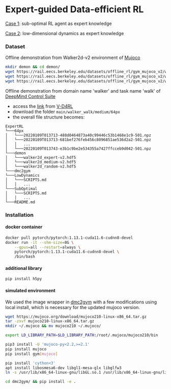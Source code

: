 # Expert-guided Data-efficient RL

[Case 1](./SubOptimal/SCRIPTS.md): sub-optimal RL agent as expert knowledge

[Case 2](./LowDynamics/SCRIPTS.md): low-dimensional dynamics as expert knowledge

### Dataset

Offline demonstration from Walker2d-v2 environment of [Mujoco](https://github.com/openai/mujoco-py)
```bash
mkdir demon && cd demon/
wget https://rail.eecs.berkeley.edu/datasets/offline_rl/gym_mujoco_v2/walker2d_expert-v2.hdf5
wget https://rail.eecs.berkeley.edu/datasets/offline_rl/gym_mujoco_v2/walker2d_medium-v2.hdf5
wget https://rail.eecs.berkeley.edu/datasets/offline_rl/gym_mujoco_v2/walker2d_random-v2.hdf5
```
Offline demonstration from domain name 'walker' and task name 'walk' of [DeepMind Control Suite](https://github.com/google-deepmind/dm_control)
- access the [link](https://drive.google.com/drive/folders/15HpW6nlJexJP5A4ygGk-1plqt9XdcWGI?usp=sharing) from [V-D4RL](https://github.com/conglu1997/v-d4rl)
- download the folder `main/walker_walk/medium/64px`
- the overall file structure becomes:
```
ExpertRL
└───64px
│   └───20220109T013713-488d0464873a40c99446c53b1468e1c9-501.npz
│   └───20220109T013713-681bef276feb456c8096851ae536d2a2-501.npz
│   │   ...
│   └───20220109T013743-e3b1c9be2e534355a7427ffcceb9d042-501.npz
└───demon
│   └───walker2d_expert-v2.hdf5
│   └───walker2d_medium-v2.hdf5
│   └───walker2d_random-v2.hdf5
└───dmc2gym
└───LowDynamics
│   └───SCRIPTS.md
│   │   ...
└───SubOptimal
│   └───SCRIPTS.md
│   │   ...
└───README.md
```

### Installation

#### docker container
```bash
docker pull pytorch/pytorch:1.13.1-cuda11.6-cudnn8-devel
docker run -it --shm-size=8G \
    --gpus=all --restart=always \
    pytorch/pytorch:1.13.1-cuda11.6-cudnn8-devel \
    /bin/bash
```

#### additional library
```bash
pip install h5py
```

#### simulated environment
We used the image wrapper in [dmc2gym](https://github.com/denisyarats/dmc2gym) with a few modifications using local install, which is necessary for the updated mujoco version.
```bash
wget https://mujoco.org/download/mujoco210-linux-x86_64.tar.gz
tar -zxvf mujoco210-linux-x86_64.tar.gz
mkdir ~/.mujoco && mv mujoco210 ~/.mujoco/

export LD_LIBRARY_PATH=$LD_LIBRARY_PATH:/root/.mujoco/mujoco210/bin

pip3 install -U 'mujoco-py<2.2,>=2.1'
pip install mujoco
pip install gym[mujoco]

pip install 'cython<3'
apt install libosmesa6-dev libgl1-mesa-glx libglfw3
ln -s /usr/lib/x86_64-linux-gnu/libGL.so.1 /usr/lib/x86_64-linux-gnu/libGL.so

cd dmc2gym/ && pip install -e .
```
